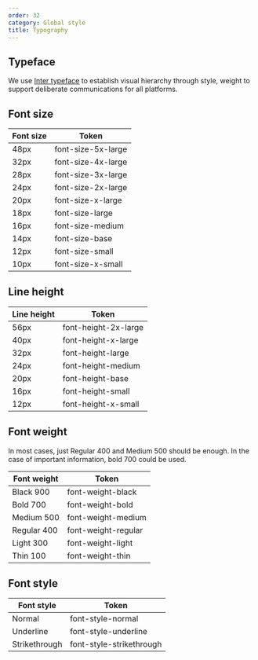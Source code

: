 ```yaml
---
order: 32
category: Global style
title: Typography
---
```


## Typeface

We use [Inter typeface](https://fonts.google.com/specimen/Inter?preview.text_type=custom) to establish visual hierarchy through style, weight to support deliberate communications for all platforms.


## Font size

| Font size | Token              |
|-----------|--------------------|
| 48px      | font-size-5x-large |
| 32px      | font-size-4x-large |
| 28px      | font-size-3x-large |
| 24px      | font-size-2x-large |
| 20px      | font-size-x-large  |
| 18px      | font-size-large    |
| 16px      | font-size-medium   |
| 14px      | font-size-base     |
| 12px      | font-size-small    |
| 10px      | font-size-x-small  |


## Line height

| Line height | Token                |
|-------------|----------------------|
| 56px        | font-height-2x-large |
| 40px        | font-height-x-large  |
| 32px        | font-height-large    |
| 24px        | font-height-medium   |
| 20px        | font-height-base     |
| 16px        | font-height-small    |
| 12px        | font-height-x-small  |


## Font weight

In most cases, just Regular 400 and Medium 500 should be enough. In the case of important information, bold 700 could be used.

| Font weight | Token               |
|-------------|---------------------|
| Black 900   | font-weight-black   |
| Bold 700    | font-weight-bold    |
| Medium 500  | font-weight-medium  |
| Regular 400 | font-weight-regular |
| Light 300   | font-weight-light   |
| Thin 100    | font-weight-thin    |


## Font style

| Font style    | Token                    |
|---------------|--------------------------|
| Normal        | font-style-normal        |
| Underline     | font-style-underline     |
| Strikethrough | font-style-strikethrough |